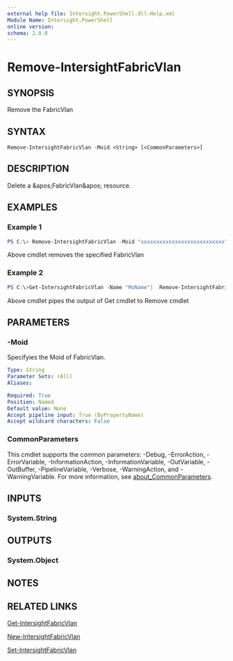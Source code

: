 ```yaml
---
external help file: Intersight.PowerShell.dll-Help.xml
Module Name: Intersight.PowerShell
online version:
schema: 2.0.0
---
```


# Remove-IntersightFabricVlan

## SYNOPSIS
Remove the FabricVlan

## SYNTAX

```
Remove-IntersightFabricVlan -Moid <String> [<CommonParameters>]
```

## DESCRIPTION
Delete a &amp;apos;FabricVlan&amp;apos; resource.

## EXAMPLES

### Example 1
```powershell
PS C:\> Remove-IntersightFabricVlan -Moid "xxxxxxxxxxxxxxxxxxxxxxxxxxx"
```
Above cmdlet removes the specified FabricVlan 

### Example 2
```powershell
PS C:\>Get-IntersightFabricVlan -Name "MoName"|  Remove-IntersightFabricVlan
```
Above cmdlet pipes the output of Get cmdlet to Remove cmdlet

## PARAMETERS

### -Moid
Specifyies the Moid of FabricVlan.

```yaml
Type: String
Parameter Sets: (All)
Aliases:

Required: True
Position: Named
Default value: None
Accept pipeline input: True (ByPropertyName)
Accept wildcard characters: False
```

### CommonParameters
This cmdlet supports the common parameters: -Debug, -ErrorAction, -ErrorVariable, -InformationAction, -InformationVariable, -OutVariable, -OutBuffer, -PipelineVariable, -Verbose, -WarningAction, and -WarningVariable. For more information, see [about_CommonParameters](http://go.microsoft.com/fwlink/?LinkID=113216).

## INPUTS

### System.String

## OUTPUTS

### System.Object
## NOTES

## RELATED LINKS

[Get-IntersightFabricVlan](./Get-IntersightFabricVlan.md)

[New-IntersightFabricVlan](./New-IntersightFabricVlan.md)

[Set-IntersightFabricVlan](./Set-IntersightFabricVlan.md)

